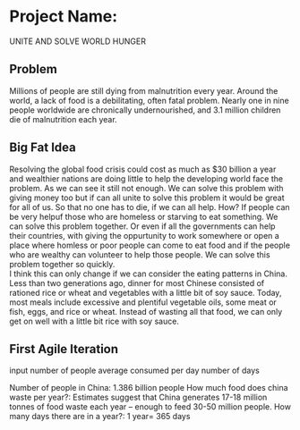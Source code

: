 # Project Name:
UNITE AND SOLVE WORLD HUNGER

## Problem
Millions of people are still dying from malnutrition every year. Around the world, a lack of food is a debilitating, often fatal problem. Nearly one in nine people worldwide are chronically undernourished, and 3.1 million children die of malnutrition each year.

## Big Fat Idea
Resolving the global food crisis could cost as much as $30 billion a year and wealthier nations are doing little to help the developing world face the problem. As we can see it still not enough. We can solve this problem with giving money too but if can all unite to solve this problem it would be great for all of us. So that no one has to die, if we can all help. How? If people can be very helpuf those who are homeless or starving to eat something. We can solve this problem together. Or even if all the governments can help their countries, with giving the oppurtunity to work somewhere or open a place where homless or poor people can come to eat food and if the people who are wealthy can volunteer to help those people. We can solve this problem together so quickly.  
I think this can only change if we can consider the eating patterns in China. Less than two generations ago, dinner for most Chinese consisted of rationed rice or wheat and vegetables with a little bit of soy sauce. Today, most meals include excessive and plentiful vegetable oils, some meat or fish, eggs, and rice or wheat. Instead of wasting all that food, we can only get on well with a little bit rice with soy sauce. 

## First Agile Iteration
input number of people average consumed per day number of days 

Number of people in China: 1.386 billion people 
How much food does china waste per year?: Estimates suggest that China generates 17-18 million tonnes of food waste each year – enough to feed 30-50 million people.
How many days there are in a year?: 1 year= 365 days 

